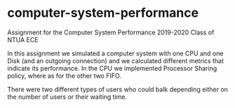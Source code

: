 # computer-system-performance
Assignment for the Computer System Performance 2019-2020 Class of NTUA ECE

In this assignment we simulated a computer system with one CPU and one Disk (and an outgoing connection) and we calculated different metrics that indicate its performance. In the CPU we implemented Processor Sharing policy, where as for the other two FIFO.

There were two different types of users who could balk depending either on the number of users or their waiting time. 
